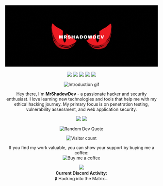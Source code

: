 <!-- Header -->
<p align="center">
    <img src="https://raw.githubusercontent.com/MrShadowDev/MrShadowDev/main/banner.gif" alt="MrShadowDev banner">
</p>

<!-- Badges -->
<p align="center">
    <img src="https://img.shields.io/badge/Hacker-%23111111.svg?&style=for-the-badge&logo=hackerone&logoColor=white">
    <img src="https://img.shields.io/badge/Pentester-%23111111.svg?&style=for-the-badge&logo=Kali-Linux&logoColor=white">
    <img src="https://img.shields.io/badge/Python-%23111111.svg?&style=for-the-badge&logo=python&logoColor=white">
    <img src="https://img.shields.io/badge/JavaScript-%23111111.svg?&style=for-the-badge&logo=javascript&logoColor=white">
    <img src="https://img.shields.io/badge/React-%23111111.svg?&style=for-the-badge&logo=react&logoColor=white">
</p>

<!-- Introduction -->
<p align="center">
    <img src="https://raw.githubusercontent.com/MrShadowDev/MrShadowDev/main/introduction.gif" alt="Introduction gif">
</p>
<p align="center">
    Hey there, I'm <b>MrShadowDev</b> - a passionate hacker and security enthusiast. I love learning new technologies and tools that help me with my ethical hacking journey. My primary focus is on penetration testing, vulnerability assessment, and web application security.
</p>

<!-- GitHub Stats -->
<p align="center">
    <img src="https://github-readme-stats.vercel.app/api?username=MrShadowDev&theme=radical&show_icons=true&count_private=true">
    <img src= "https://github-readme-stats.vercel.app/api/top-langs/?username=MrShadowDev&theme=radical&layout=compact">
</p>

<!-- Random Quote -->
<p align="center">
    <img src="https://quotes-github-readme.vercel.app/api?type=horizontal&theme=dark&layout=default&font=IBM+Plex+Mono&color=orange&height=100" alt="Random Dev Quote">
</p>

<!-- Visitor Counter -->
<p align="center">
    <img src="https://profile-counter.glitch.me/{MrShadowDev}/count.svg" alt="Visitor count">
</p>

<!-- Donations -->
<p align="center">
    If you find my work valuable, you can show your support by buying me a coffee:
    <br>
    <a href="https://ko-fi.com/devmrshadow" target="_blank">
        <img src="https://img.shields.io/badge/Buy%20me%20a%20coffee-000000?style=for-the-badge&logo=ko-fi&logoColor=F16061" alt="Buy me a coffee">
    </a>
</p>


<!-- Discord Presence -->
<p align="center">
    <img src="https://lanyard-profile-readme.vercel.app/api/734380380232220785?theme=dark&bg=000000&animated=true&hideDiscrim=true&borderRadius=10px">
    <br>
    <strong>Current Discord Activity:</strong>
    <br>
    🔒 Hacking into the Matrix...
</p>
